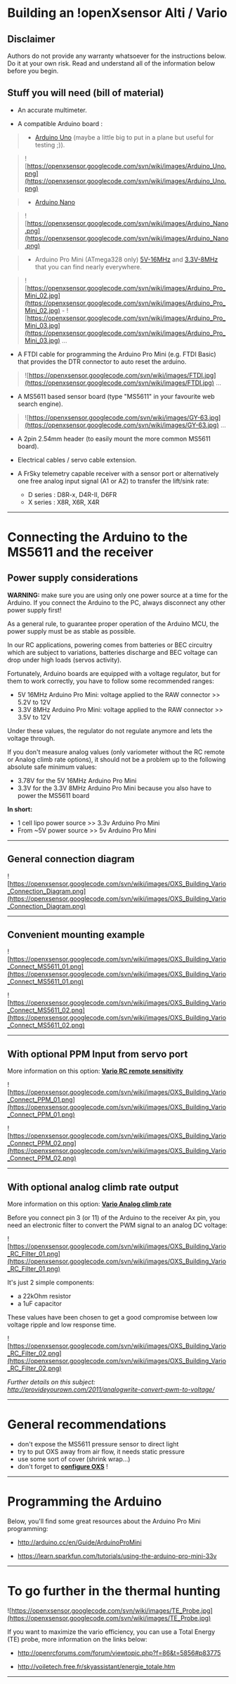 # Building an !openXsensor Alti / Vario #

## Disclaimer ##

Authors do not provide any warranty whatsoever for the instructions below. Do it at your own risk. Read and understand all of the information below before you begin.


## Stuff you will need (bill of material) ##

  * An accurate multimeter.

  * A compatible Arduino board :

> - [Arduino Uno](http://arduino.cc/en/Main/ArduinoBoardUno) (maybe a little big to put in a plane but useful for testing ;)).

> ![https://openxsensor.googlecode.com/svn/wiki/images/Arduino_Uno.png](https://openxsensor.googlecode.com/svn/wiki/images/Arduino_Uno.png)

> - [Arduino Nano](http://arduino.cc/en/Main/ArduinoBoardNano)

> ![https://openxsensor.googlecode.com/svn/wiki/images/Arduino_Nano.png](https://openxsensor.googlecode.com/svn/wiki/images/Arduino_Nano.png)

> - Arduino Pro Mini (ATmega328 only)  [5V-16MHz](https://www.sparkfun.com/products/11113) and [3.3V-8MHz](https://www.sparkfun.com/products/11114) that you can find nearly everywhere.

> ![https://openxsensor.googlecode.com/svn/wiki/images/Arduino_Pro_Mini_02.jpg](https://openxsensor.googlecode.com/svn/wiki/images/Arduino_Pro_Mini_02.jpg) - ![https://openxsensor.googlecode.com/svn/wiki/images/Arduino_Pro_Mini_03.jpg](https://openxsensor.googlecode.com/svn/wiki/images/Arduino_Pro_Mini_03.jpg) ...

  * A FTDI cable for programming the Arduino Pro Mini (e.g. FTDI Basic) that provides the DTR connector to auto reset the arduino.

> ![https://openxsensor.googlecode.com/svn/wiki/images/FTDI.jpg](https://openxsensor.googlecode.com/svn/wiki/images/FTDI.jpg) ...

  * A MS5611 based sensor board (type "MS5611" in your favourite web search engine).

> ![https://openxsensor.googlecode.com/svn/wiki/images/GY-63.jpg](https://openxsensor.googlecode.com/svn/wiki/images/GY-63.jpg) ...

  * A 2pin 2.54mm header (to easily mount the more common MS5611 board).

  * Electrical cables / servo cable extension.

  * A FrSky telemetry capable receiver with a sensor port or alternatively one free analog input signal (A1 or A2) to transfer the lift/sink rate:
    * D series : D8R-x, D4R-II, D6FR
    * X series : X8R, X6R, X4R


---


# Connecting the Arduino to the MS5611 and the receiver #

## Power supply considerations ##

**WARNING:** make sure you are using only one power source at a time for the Arduino. If you connect the Arduino to the PC, always disconnect any other power supply first!

As a general rule, to guarantee proper operation of the Arduino MCU, the power supply must be as stable as possible.

In our RC applications, powering comes from batteries or BEC circuitry which are subject to variations, batteries discharge and BEC voltage can drop under high loads (servos activity).

Fortunately, Arduino  boards are equipped with a voltage regulator, but for them to work correctly, you have to follow some recommended ranges:
  * 5V 16MHz Arduino Pro Mini: voltage applied to the RAW connector >> 5.2V to 12V
  * 3.3V 8MHz Arduino Pro Mini: voltage applied to the RAW connector >> 3.5V to 12V

Under these values, the regulator do not regulate anymore and lets the voltage through.

If you don't measure analog values (only variometer without the RC remote or Analog climb rate options), it should not be a problem up to the following absolute safe minimum values:
  * 3.78V for the 5V 16MHz Arduino Pro Mini
  * 3.3V for the 3.3V 8MHz Arduino Pro Mini because you also have to power the MS5611 board

**In short:**
  * 1 cell lipo power source >> 3.3v Arduino Pro Mini
  * From ~5V power source >> 5v Arduino Pro Mini


---


## General connection diagram ##

![https://openxsensor.googlecode.com/svn/wiki/images/OXS_Building_Vario_Connection_Diagram.png](https://openxsensor.googlecode.com/svn/wiki/images/OXS_Building_Vario_Connection_Diagram.png)


---


## Convenient mounting example ##

![https://openxsensor.googlecode.com/svn/wiki/images/OXS_Building_Vario_Connect_MS5611_01.png](https://openxsensor.googlecode.com/svn/wiki/images/OXS_Building_Vario_Connect_MS5611_01.png)

![https://openxsensor.googlecode.com/svn/wiki/images/OXS_Building_Vario_Connect_MS5611_02.png](https://openxsensor.googlecode.com/svn/wiki/images/OXS_Building_Vario_Connect_MS5611_02.png)


---


## With optional PPM Input from servo port ##

More information on this option: **[Vario RC remote sensitivity](OXS_Conf_Vario#RC_remote_sensitivity.md)**

![https://openxsensor.googlecode.com/svn/wiki/images/OXS_Building_Vario_Connect_PPM_01.png](https://openxsensor.googlecode.com/svn/wiki/images/OXS_Building_Vario_Connect_PPM_01.png)

![https://openxsensor.googlecode.com/svn/wiki/images/OXS_Building_Vario_Connect_PPM_02.png](https://openxsensor.googlecode.com/svn/wiki/images/OXS_Building_Vario_Connect_PPM_02.png)


---


## With optional analog climb rate output ##

More information on this option: **[Vario Analog climb rate](OXS_Conf_Vario#Analog_climb_rate.md)**

Before you connect pin 3 (or 11) of the Arduino to the receiver Ax pin, you need an electronic filter to convert the PWM signal to an analog DC voltage:

![https://openxsensor.googlecode.com/svn/wiki/images/OXS_Building_Vario_RC_Filter_01.png](https://openxsensor.googlecode.com/svn/wiki/images/OXS_Building_Vario_RC_Filter_01.png)

It's just 2 simple components:

  * a 22kOhm resistor
  * a 1uF capacitor

These values have been chosen to get a good compromise between low voltage ripple and low response time.

![https://openxsensor.googlecode.com/svn/wiki/images/OXS_Building_Vario_RC_Filter_02.png](https://openxsensor.googlecode.com/svn/wiki/images/OXS_Building_Vario_RC_Filter_02.png)

_Further details on this subject: http://provideyourown.com/2011/analogwrite-convert-pwm-to-voltage/_


---


# General recommendations #

  * don't expose the MS5611 pressure sensor to direct light
  * try to put OXS away from air flow, it needs static pressure
  * use some sort of cover (shrink wrap...)
  * don't forget to **[configure OXS](OXS_Configuration.md)** !


---


# Programming the Arduino #

Below, you'll find some great resources about the Arduino Pro Mini programming:

  * http://arduino.cc/en/Guide/ArduinoProMini

  * https://learn.sparkfun.com/tutorials/using-the-arduino-pro-mini-33v


---


# To go further in the thermal hunting #

![https://openxsensor.googlecode.com/svn/wiki/images/TE_Probe.jpg](https://openxsensor.googlecode.com/svn/wiki/images/TE_Probe.jpg)

If you want to maximize the vario efficiency, you can use a Total Energy (TE) probe, more information on the links below:

  * http://openrcforums.com/forum/viewtopic.php?f=86&t=5856#p83775

  * http://voiletech.free.fr/skyassistant/energie_totale.htm


---
